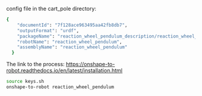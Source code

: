 config file in the cart_pole directory:

```bash
{
    "documentId": "7f128ace963495aa42fb8db7",
    "outputFormat": "urdf",
    "packageName": "reaction_wheel_pendulum_description/reaction_wheel_pendulum",
    "robotName": "reaction_wheel_pendulum",
    "assemblyName": "reaction_wheel_pendulum"
  }
```

The link to the process: https://onshape-to-robot.readthedocs.io/en/latest/installation.html


```bash
source keys.sh
onshape-to-robot reaction_wheel_pendulum
```
